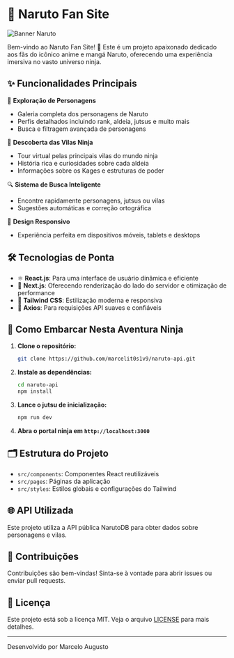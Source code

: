 # 🍥 Naruto Fan Site

![Banner Naruto](https://example.com/naruto-banner.jpg)

Bem-vindo ao Naruto Fan Site! 🎉 Este é um projeto apaixonado dedicado aos fãs do icônico anime e mangá Naruto, oferecendo uma experiência imersiva no vasto universo ninja.

## ✨ Funcionalidades Principais

🥷 **Exploração de Personagens**
- Galeria completa dos personagens de Naruto
- Perfis detalhados incluindo rank, aldeia, jutsus e muito mais
- Busca e filtragem avançada de personagens

🏯 **Descoberta das Vilas Ninja**
- Tour virtual pelas principais vilas do mundo ninja
- História rica e curiosidades sobre cada aldeia
- Informações sobre os Kages e estruturas de poder

🔍 **Sistema de Busca Inteligente**
- Encontre rapidamente personagens, jutsus ou vilas
- Sugestões automáticas e correção ortográfica

📱 **Design Responsivo**
- Experiência perfeita em dispositivos móveis, tablets e desktops

## 🛠️ Tecnologias de Ponta

- ⚛️ **React.js**: Para uma interface de usuário dinâmica e eficiente
- 🔼 **Next.js**: Oferecendo renderização do lado do servidor e otimização de performance
- 🎨 **Tailwind CSS**: Estilização moderna e responsiva
- 🔄 **Axios**: Para requisições API suaves e confiáveis

## 🚀 Como Embarcar Nesta Aventura Ninja

1. **Clone o repositório:**
   ```bash
   git clone https://github.com/marcelit0s1v9/naruto-api.git
   ```

2. **Instale as dependências:**
   ```bash
   cd naruto-api
   npm install
   ```

3. **Lance o jutsu de inicialização:**
   ```bash
   npm run dev
   ```

4. **Abra o portal ninja em `http://localhost:3000`**

## 🗂️ Estrutura do Projeto

- `src/components`: Componentes React reutilizáveis
- `src/pages`: Páginas da aplicação
- `src/styles`: Estilos globais e configurações do Tailwind

## 🌐 API Utilizada

Este projeto utiliza a API pública NarutoDB para obter dados sobre personagens e vilas.

## 🤝 Contribuições

Contribuições são bem-vindas! Sinta-se à vontade para abrir issues ou enviar pull requests.

## 📜 Licença

Este projeto está sob a licença MIT. Veja o arquivo [LICENSE](LICENSE) para mais detalhes.

---

Desenvolvido por Marcelo Augusto 

